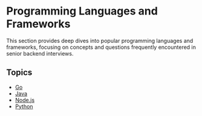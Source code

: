 # Programming Languages and Frameworks

This section provides deep dives into popular programming languages and frameworks, focusing on concepts and questions frequently encountered in senior backend interviews.

## Topics

- [Go](./Go/README.md)
- [Java](./Java/README.md)
- [Node.js](./Node.js/README.md)
- [Python](./Python/README.md)
